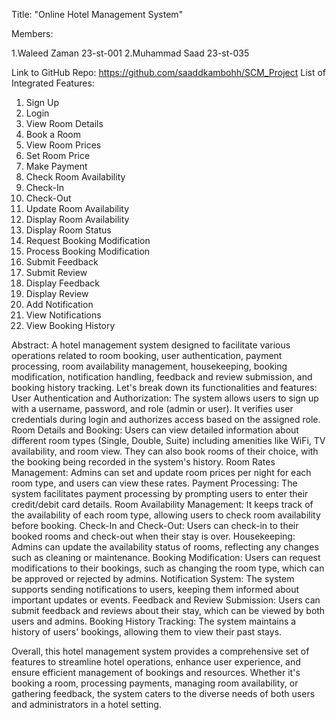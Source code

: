 Title: "Online Hotel Management System"

Members:

1.Waleed Zaman 23-st-001
2.Muhammad Saad 23-st-035

Link to GitHub Repo:
https://github.com/saaddkambohh/SCM_Project
List of Integrated Features:

1.  Sign Up 
2.	Login
3.	View Room Details
4.	Book a Room
5.	View Room Prices
6.	Set Room Price
7.	Make Payment
8.	Check Room Availability
9.	Check-In
10.	Check-Out
11.	Update Room Availability
12.	Display Room Availability
13.	Display Room Status
14.	Request Booking Modification
15.	Process Booking Modification
16.	Submit Feedback
17.	Submit Review
18.	Display Feedback
19.	Display Review
20.	Add Notification
21.	View Notifications
22.	View Booking History

Abstract:
 A hotel management system designed to facilitate various operations related to room booking, user authentication, 
 payment processing, room availability management, housekeeping, booking modification, notification handling,
 feedback and review submission, and booking history tracking. Let's break down its functionalities and features:
User Authentication and Authorization:
The system allows users to sign up with a username, password, and role (admin or user).
It verifies user credentials during login and authorizes access based on the assigned role.
Room Details and Booking:
Users can view detailed information about different room types (Single, Double, Suite) including amenities like WiFi, TV availability,
and room view. They can also book rooms of their choice, with the booking being recorded in the system's history.
Room Rates Management:
Admins can set and update room prices per night for each room type, and users can view these rates.
Payment Processing:
The system facilitates payment processing by prompting users to enter their credit/debit card details.
Room Availability Management:
It keeps track of the availability of each room type, allowing users to check room availability before booking.
Check-In and Check-Out:
Users can check-in to their booked rooms and check-out when their stay is over.
Housekeeping:
Admins can update the availability status of rooms, reflecting any changes such as cleaning or maintenance.
Booking Modification:
Users can request modifications to their bookings, such as changing the room type, which can be approved or rejected by admins.
Notification System:
The system supports sending notifications to users, keeping them informed about important updates or events.
Feedback and Review Submission:
Users can submit feedback and reviews about their stay, which can be viewed by both users and admins.
Booking History Tracking:
The system maintains a history of users' bookings, allowing them to view their past stays.

Overall, this hotel management system provides a comprehensive set of features to streamline hotel operations,
enhance user experience, and ensure efficient management of bookings and resources. Whether it's booking a room,
processing payments, managing room availability, or gathering feedback, the system caters to the diverse needs of both
users and administrators in a hotel setting.
